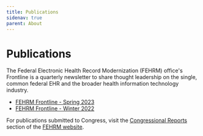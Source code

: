 ```yaml
---
title: Publications
sidenav: true
parent: About
---
```

# Publications

The Federal Electronic Health Record Modernization (FEHRM) office's Frontline is a quarterly newsletter to share thought leadership on the single, common federal EHR and the broader health information technology industry.

* [F﻿EHRM Frontline - Spring 2023](/images/fehrmfrontline_spring2023_issue-2_final_508.pdf)
* [FEHRM Frontline - Winter 2022](/images/fehrm-frontline_winter-2022_508_final.pdf)

For publications submitted to Congress, visit the [Congressional Reports](/congressional-reports) section of the [FEHRM website](/).